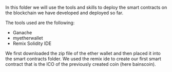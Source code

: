 In this folder we will use the tools and skills to deploy the smart contracts on the blockchain we have developed and deployed so far.

The tools used are the following:
-  Ganache
- myetherwallet
- Remix Solidity IDE 


We first downloaded the zip file of the ether wallet and then placed it into the smart contracts folder. We used the remix ide to create our first smart contract that is the ICO of the previously created coin (here bainscoin).
